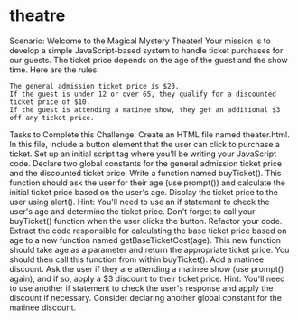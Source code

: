 # theatre
 Scenario:
    Welcome to the Magical Mystery Theater! Your mission is to develop a simple JavaScript-based system to handle ticket purchases for our guests. The ticket price depends on the age of the guest and the show time. Here are the rules:

    The general admission ticket price is $20.
    If the guest is under 12 or over 65, they qualify for a discounted ticket price of $10.
    If the guest is attending a matinee show, they get an additional $3 off any ticket price.

Tasks to Complete this Challenge:
Create an HTML file named theater.html. In this file, include a button element that the user can click to purchase a ticket. Set up an initial script tag where you'll be writing your JavaScript code.
Declare two global constants for the general admission ticket price and the discounted ticket price.
Write a function named buyTicket(). This function should ask the user for their age (use prompt()) and calculate the initial ticket price based on the user's age. Display the ticket price to the user using alert(). Hint: You'll need to use an if statement to check the user's age and determine the ticket price. Don't forget to call your buyTicket() function when the user clicks the button.
Refactor your code. Extract the code responsible for calculating the base ticket price based on age to a new function named getBaseTicketCost(age). This new function should take age as a parameter and return the appropriate ticket price. You should then call this function from within buyTicket().
Add a matinee discount. Ask the user if they are attending a matinee show (use prompt() again), and if so, apply a $3 discount to their ticket price. Hint: You'll need to use another if statement to check the user's response and apply the discount if necessary. Consider declaring another global constant for the matinee discount.